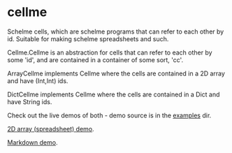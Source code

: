 # cellme

Schelme cells, which are schelme programs that can refer to each other by id.
Suitable for making schelme spreadsheets and such.

Cellme.Cellme is an abstraction for cells that can refer to each other by some 'id', and are 
contained in a container of some sort, 'cc'.

ArrayCellme implements Cellme where the cells are contained in a 2D array and have (Int,Int) ids.

DictCellme implements Cellme where the cells are contained in a Dict and have String ids.

Check out the live demos of both - demo source is in the [examples](https://github.com/bburdette/cellme/tree/master/examples) dir.

[2D array (spreadsheet) demo](https://bburdette.github.io/cellme/arraycelldemo.html).

[Markdown demo](https://bburdette.github.io/cellme/mdcelldemo.html).
